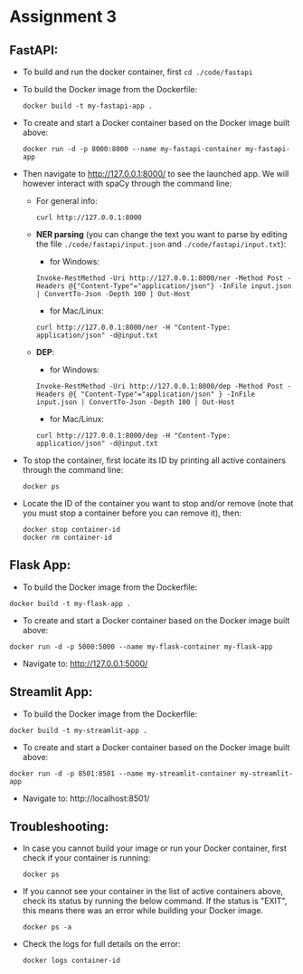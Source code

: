 # Assignment 3

## FastAPI: 

* To build and run the docker container, first `cd ./code/fastapi`

* To build the Docker image from the Dockerfile:

    ```
    docker build -t my-fastapi-app .
    ```

* To create and start a Docker container based on the Docker image built above: 

    ```
    docker run -d -p 8000:8000 --name my-fastapi-container my-fastapi-app
    ```

* Then navigate to http://127.0.0.1:8000/ to see the launched app. We will however interact with spaCy through the command line: 

    * For general info: 

        ```
        curl http://127.0.0.1:8000
        ```

    * **NER parsing** (you can change the text you want to parse by editing the file `./code/fastapi/input.json` and `./code/fastapi/input.txt`):

        * for Windows:

        ```
        Invoke-RestMethod -Uri http://127.0.0.1:8000/ner -Method Post -Headers @{"Content-Type"="application/json"} -InFile input.json | ConvertTo-Json -Depth 100 | Out-Host
        ```

        * for Mac/Linux: 

        ```
        curl http://127.0.0.1:8000/ner -H "Content-Type: application/json" -d@input.txt
        ```

    * **DEP**: 

        * for Windows:

        ```
        Invoke-RestMethod -Uri http://127.0.0.1:8000/dep -Method Post -Headers @{ "Content-Type"="application/json" } -InFile input.json | ConvertTo-Json -Depth 100 | Out-Host
        ```

        * for Mac/Linux: 

        ```
        curl http://127.0.0.1:8000/dep -H "Content-Type: application/json" -d@input.txt
        ```


* To stop the container, first locate its ID by printing all active containers through the command line: 

    ```
    docker ps
    ```

* Locate the ID of the container you want to stop and/or remove (note that you must stop a container before you can remove it), then: 

    ```
    docker stop container-id
    docker rm container-id
    ```
## Flask App:

* To build the Docker image from the Dockerfile:

```
docker build -t my-flask-app .
```

* To create and start a Docker container based on the Docker image built above: 

```
docker run -d -p 5000:5000 --name my-flask-container my-flask-app
```

* Navigate to: http://127.0.0.1:5000/

## Streamlit App: 

* To build the Docker image from the Dockerfile:

```
docker build -t my-streamlit-app .
```

* To create and start a Docker container based on the Docker image built above: 

```
docker run -d -p 8501:8501 --name my-streamlit-container my-streamlit-app
```

* Navigate to: http://localhost:8501/


## Troubleshooting: 

* In case you cannot build your image or run your Docker container, first check if your container is running: 

    ```
    docker ps 
    ```

* If you cannot see your container in the list of active containers above, check its status by running the below command. If the status is "EXIT", this means there was an error while building your Docker image.

    ```
    docker ps -a
    ```

* Check the logs for full details on the error: 

    ```
    docker logs container-id
    ```







